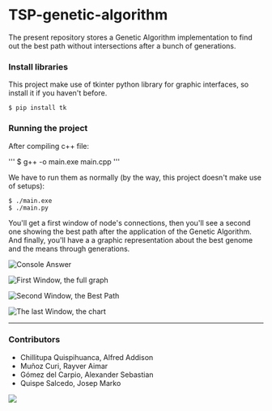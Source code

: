# TSP-genetic-algorithm

The present repository stores a Genetic Algorithm implementation to find out the best path without intersections after a bunch of generations.

### Install libraries 

This project make use of tkinter python library for graphic interfaces, so install it if you haven't before.

```
$ pip install tk
```

### Running the project

After compiling c++ file:

'''
$ g++ -o main.exe main.cpp
'''

We have to run them as normally (by the way, this project doesn't make use of setups):

```
$ ./main.exe
$ ./main.py
```

You'll get a first window of node's connections, then you'll see a second one showing the best path after the application of the Genetic Algorithm. And finally, you'll have a a graphic representation about the best genome and the means through generations.

![Console Answer](https://media.discordapp.net/attachments/1024168441462128751/1024168686518538390/Annotation_2022-09-26_225009.png)

![First Window, the full graph](https://media.discordapp.net/attachments/1024168441462128751/1024168657124860024/Annotation_2022-09-26_225025.png)

![Second Window, the Best Path](https://media.discordapp.net/attachments/1024168441462128751/1024168635159289867/Annotation_2022-09-26_225017.png)

![The last Window, the chart](https://media.discordapp.net/attachments/1024168441462128751/1024168586731847730/Annotation_2022-09-26_225031.png)

---
### Contributors
- Chillitupa Quispihuanca, Alfred Addison
- Muñoz Curi, Rayver Aimar
- Gómez del Carpio, Alexander Sebastian
- Quispe Salcedo, Josep Marko
<a href="https://github.com/RayverAimar/TSP-genetic-algorithm/graphs/contributors">
  <img src="https://contrib.rocks/image?repo=RayverAimar/TSP-genetic-algorithm" />
</a>